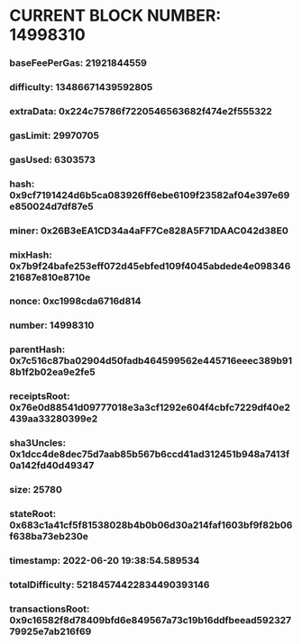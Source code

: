 # CURRENT BLOCK NUMBER: 14998310

### baseFeePerGas: 21921844559
### difficulty: 13486671439592805
### extraData: 0x224c75786f7220546563682f474e2f555322
### gasLimit: 29970705
### gasUsed: 6303573
### hash: 0x9cf7191424d6b5ca083926ff6ebe6109f23582af04e397e69e850024d7df87e5
### miner: 0x26B3eEA1CD34a4aFF7Ce828A5F71DAAC042d38E0
### mixHash: 0x7b9f24bafe253eff072d45ebfed109f4045abdede4e09834621687e810e8710e
### nonce: 0xc1998cda6716d814
### number: 14998310
### parentHash: 0x7c516c87ba02904d50fadb464599562e445716eeec389b918b1f2b02ea9e2fe5
### receiptsRoot: 0x76e0d88541d09777018e3a3cf1292e604f4cbfc7229df40e2439aa33280399e2
### sha3Uncles: 0x1dcc4de8dec75d7aab85b567b6ccd41ad312451b948a7413f0a142fd40d49347
### size: 25780
### stateRoot: 0x683c1a41cf5f81538028b4b0b06d30a214faf1603bf9f82b06f638ba73eb230e
### timestamp: 2022-06-20 19:38:54.589534
### totalDifficulty: 52184574422834490393146
### transactionsRoot: 0x9c16582f8d78409bfd6e849567a73c19b16ddfbeead59232779925e7ab216f69
